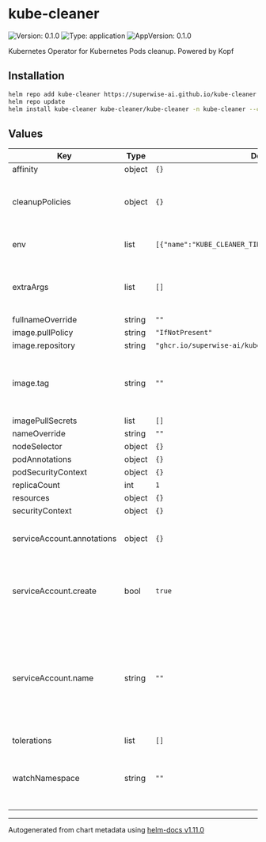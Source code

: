 # kube-cleaner

![Version: 0.1.0](https://img.shields.io/badge/Version-0.1.0-informational?style=flat-square) ![Type: application](https://img.shields.io/badge/Type-application-informational?style=flat-square) ![AppVersion: 0.1.0](https://img.shields.io/badge/AppVersion-0.1.0-informational?style=flat-square)

Kubernetes Operator for Kubernetes Pods cleanup. Powered by Kopf

## Installation

```sh
helm repo add kube-cleaner https://superwise-ai.github.io/kube-cleaner
helm repo update
helm install kube-cleaner kube-cleaner/kube-cleaner -n kube-cleaner --create-namespace
```

## Values

| Key                        | Type   | Default                                                  | Description                                                                                                            |
| -------------------------- | ------ | -------------------------------------------------------- | ---------------------------------------------------------------------------------------------------------------------- |
| affinity                   | object | `{}`                                                     |                                                                                                                        |
| cleanupPolicies            | object | `{}`                                                     | Create cleanup policies using the chart                                                                                |
| env                        | list   | `[{"name":"KUBE_CLEANER_TIMER_INTERVAL","value":"300"}]` | Environment variables to inject                                                                                        |
| extraArgs                  | list   | `[]`                                                     | Additional command line arguments to pass                                                                              |
| fullnameOverride           | string | `""`                                                     |                                                                                                                        |
| image.pullPolicy           | string | `"IfNotPresent"`                                         |                                                                                                                        |
| image.repository           | string | `"ghcr.io/superwise-ai/kube-cleaner"`                    |                                                                                                                        |
| image.tag                  | string | `""`                                                     | Overrides the image tag whose default is the chart appVersion.                                                         |
| imagePullSecrets           | list   | `[]`                                                     |                                                                                                                        |
| nameOverride               | string | `""`                                                     |                                                                                                                        |
| nodeSelector               | object | `{}`                                                     |                                                                                                                        |
| podAnnotations             | object | `{}`                                                     |                                                                                                                        |
| podSecurityContext         | object | `{}`                                                     |                                                                                                                        |
| replicaCount               | int    | `1`                                                      |                                                                                                                        |
| resources                  | object | `{}`                                                     |                                                                                                                        |
| securityContext            | object | `{}`                                                     |                                                                                                                        |
| serviceAccount.annotations | object | `{}`                                                     | Annotations to add to the service account                                                                              |
| serviceAccount.create      | bool   | `true`                                                   | Specifies whether a service account should be created                                                                  |
| serviceAccount.name        | string | `""`                                                     | The name of the service account to use. If not set and create is true, a name is generated using the fullname template |
| tolerations                | list   | `[]`                                                     |                                                                                                                        |
| watchNamespace             | string | `""`                                                     | Namespace to watch. If not provided, the controller will watch all namespaces.                                         |

---

Autogenerated from chart metadata using [helm-docs v1.11.0](https://github.com/norwoodj/helm-docs/releases/v1.11.0)
